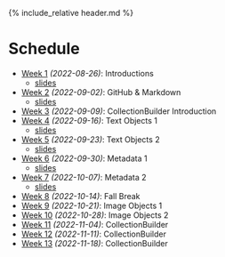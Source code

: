 [witten]: http://kg6ek7cq2b.search.serialssolutions.com/?V=1.0&L=KG6EK7CQ2B&S=JCs&C=TC0000298940&T=marc  "Witten, et al. in IUCAT"
[cb]: https://collectionbuilder.github.io "Collection Builder Home"
[omekanet]: https://omeka.net/ "Omeka hosted service"
[omekaorg]: https://omeka.org/ "Omeka Home"

{% include_relative header.md %}

# Schedule
* [Week 1](week01.md) _(2022-08-26)_: Introductions
	- [slides](https://ella.sice.indiana.edu/~jawalsh/z652_slides/week01.html)
* [Week 2](week02.md) _(2022-09-02)_: GitHub & Markdown 
	- [slides](https://ella.sice.indiana.edu/~jawalsh/z652_slides/week02.html)
* [Week 3](week03.md) _(2022-09-09)_: CollectionBuilder Introduction
* [Week 4](week04.md) _(2022-09-16)_: Text Objects 1
	- [slides](https://ella.sice.indiana.edu/~jawalsh/z652_slides/week04.html)
* [Week 5](week05.md) _(2022-09-23)_: Text Objects 2
	- [slides](https://ella.sice.indiana.edu/~jawalsh/z652_slides/week05.html)
* [Week 6](week06.md) _(2022-09-30)_: Metadata 1
	- [slides](https://docs.google.com/presentation/d/1KRezfqcwiGF-El9DrGCmBEJzxrkhSHDwzPGZdHWi87U/edit?usp=sharing)
* [Week 7](week07.md) _(2022-10-07)_: Metadata 2
    - [slides](https://docs.google.com/presentation/d/1lZgy5000Hr9wlE0sfyeLTN1k_fmMKrR4RzxOzhROxa0/edit?usp=sharing)
* [Week 8](week08.md) _(2022-10-14)_: Fall Break
* [Week 9](week09.md) _(2022-10-21)_: Image Objects 1
* [Week 10](week10.md) _(2022-10-28)_: Image Objects 2
* [Week 11](week11.md) _(2022-11-04)_: CollectionBuilder
* [Week 12](week12.md) _(2022-11-11)_: CollectionBuilder
* [Week 13](week13.md) _(2022-11-18)_: CollectionBuilder

<!--
	
CollectionBuilder topics:

- CB metadata. <https://collectionbuilder.github.io/cb-docs/docs/metadata/>
- CB theme optoins. <https://collectionbuilder.github.io/cb-docs/docs/theme/>
- CB edit pages. <https://collectionbuilder.github.io/cb-docs/docs/pages/>
- CB 

-->
